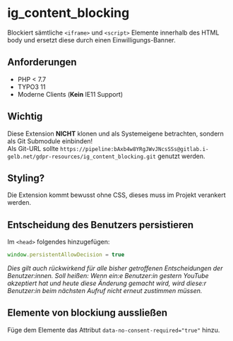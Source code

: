 # ig_content_blocking
Blockiert sämtliche `<iframe>` und `<script>` Elemente innerhalb des HTML body und ersetzt diese durch einen Einwilligungs-Banner.

## Anforderungen
- PHP < 7.7
- TYPO3 11
- Moderne Clients (**Kein** IE11 Support)

## Wichtig
Diese Extension **NICHT** klonen und als Systemeigene betrachten, sondern als Git Submodule einbinden!<br>
Als Git-URL sollte `https://pipeline:bAxb4w8YRgJWvJNcsSSs@gitlab.i-gelb.net/gdpr-resources/ig_content_blocking.git` genutzt werden.

## Styling?
Die Extension kommt bewusst ohne CSS, dieses muss im Projekt verankert werden.

## Entscheidung des Benutzers persistieren
Im `<head>` folgendes hinzugefügen:
```js
window.persistentAllowDecision = true
```
_Dies gilt auch rückwirkend für alle bisher getroffenen Entscheidungen der Benutzer:innen. Soll heißen: Wenn ein:e Benutzer:in gestern YouTube akzeptiert hat und heute diese Änderung gemacht wird, wird diese:r Benutzer:in beim nächsten Aufruf nicht erneut zustimmen müssen._

## Elemente von blockiung aussließen
Füge dem Elemente das Attribut `data-no-consent-required="true"` hinzu.
